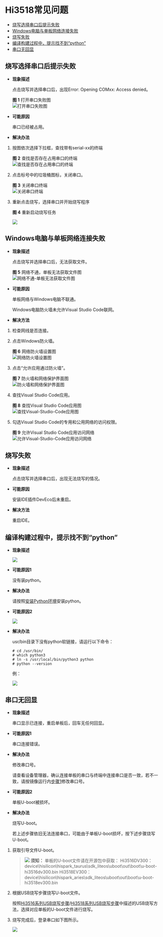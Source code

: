 # Hi3518常见问题<a name="ZH-CN_TOPIC_0000001058898620"></a>

-   [烧写选择串口后提示失败](#section1498892119619)
-   [Windows电脑与单板网络连接失败](#section8512971816)
-   [烧写失败](#section1767804111198)
-   [编译构建过程中，提示找不到“python”](#zh-cn_topic_0000001053466255_section1039835245619)
-   [串口无回显](#zh-cn_topic_0000001053466255_section14871149155911)

## 烧写选择串口后提示失败<a name="section1498892119619"></a>

-   **现象描述**

    点击烧写并选择串口后，出现Error: Opening COMxx: Access denied。

    **图 1**  打开串口失败图<a name="zh-cn_topic_0000001053466255_fig066333283916"></a>  
    ![](figures/打开串口失败图.png "打开串口失败图")

-   **可能原因**

    串口已经被占用。

-   **解决办法**

1.  按图依次选择下拉框，查找带有serial-xx的终端

    **图 2**  查找是否存在占用串口的终端<a name="zh-cn_topic_0000001053466255_fig165994164420"></a>  
    ![](figures/查找是否存在占用串口的终端.png "查找是否存在占用串口的终端")

2.  点击标号中的垃圾桶图标，关闭串口。

    **图 3**  关闭串口终端<a name="zh-cn_topic_0000001053466255_fig7911282453"></a>  
    ![](figures/关闭串口终端.png "关闭串口终端")

3.  重新点击烧写，选择串口并开始烧写程序

    **图 4**  重新启动烧写任务<a name="zh-cn_topic_0000001053466255_fig1138624316485"></a>  
    

    ![](figures/changjian1.png)


## Windows电脑与单板网络连接失败<a name="section8512971816"></a>

-   **现象描述**

    点击烧写并选择串口后，无法获取文件。

    **图 5**  网络不通，单板无法获取文件图<a name="zh-cn_topic_0000001053466255_fig5218920223"></a>  
    ![](figures/网络不通-单板无法获取文件图.png "网络不通-单板无法获取文件图")

-   **可能原因**

    单板网络与Windows电脑不联通。

    Windows电脑防火墙未允许Visual Studio Code联网。

-   **解决方法**

1.  检查网线是否连接。
2.  点击Windows防火墙。

    **图 6**  网络防火墙设置图<a name="zh-cn_topic_0000001053466255_fig62141417794"></a>  
    ![](figures/网络防火墙设置图.png "网络防火墙设置图")

3.  点击“允许应用通过防火墙”。

    **图 7**  防火墙和网络保护界面图<a name="zh-cn_topic_0000001053466255_fig20703151111116"></a>  
    ![](figures/防火墙和网络保护界面图.png "防火墙和网络保护界面图")

4.  查找Visual Studio Code应用。

    **图 8**  查找Visual Studio Code应用图<a name="zh-cn_topic_0000001053466255_fig462316612165"></a>  
    ![](figures/查找Visual-Studio-Code应用图.png "查找Visual-Studio-Code应用图")

5.  勾选Visual Studio Code的专用和公用网络的访问权限。

    **图 9**  允许Visual Studio Code应用访问网络<a name="zh-cn_topic_0000001053466255_fig132725269184"></a>  
    ![](figures/允许Visual-Studio-Code应用访问网络.png "允许Visual-Studio-Code应用访问网络")


## 烧写失败<a name="section1767804111198"></a>

-   **现象描述**

    点击烧写并选择串口后，出现无法烧写的情况。

-   **可能原因**

    安装IDE插件DevEco后未重启。

-   **解决方法**

    重启IDE。


## 编译构建过程中，提示找不到“python”<a name="zh-cn_topic_0000001053466255_section1039835245619"></a>

-   **现象描述**

    ![](figures/zh-cn_image_0000001058781525.png)


-   **可能原因1**

    没有装python。

-   **解决办法**

    请按照[安装Python环境](搭建系统基础环境.md#section11255767343)安装python。

-   **可能原因2**

    ![](figures/zh-cn_image_0000001058939672.png)

-   **解决办法**

    usr/bin目录下没有python软链接，请运行以下命令：

    ```
    # cd /usr/bin/
    # which python3
    # ln -s /usr/local/bin/python3 python
    # python --version
    ```

    例：

    ![](figures/zh-cn_image_0000001058781464.png)


## 串口无回显<a name="zh-cn_topic_0000001053466255_section14871149155911"></a>

-   **现象描述**

    串口显示已连接，重启单板后，回车无任何回显。

-   **可能原因1**

    串口连接错误。

-   **解决办法**

    修改串口号。

    请查看设备管理器，确认连接单板的串口与终端中连接串口是否一致，若不一致，请按镜像运行内[步骤1](开发Hi3518第一个示例程序.md#li744118533233)修改串口号。


-   **可能原因2**

    单板U-boot被损坏。

-   **解决办法**

    烧写U-boot。

    若上述步骤依旧无法连接串口，可能由于单板U-boot损坏，按下述步骤烧写U-boot。


1.  获取引导文件U-boot。

    >![](public_sys-resources/icon-notice.gif) **须知：** 
    >单板的U-boot文件请在开源包中获取：
    >Hi3516DV300：device\\hisilicon\\hispark\_taurus\\sdk\_liteos\\uboot\\out\\boot\\u-boot-hi3516dv300.bin
    >Hi3518EV300：device\\hisilicon\\hispark\_aries\\sdk\_liteos\\uboot\\out\\boot\\u-boot-hi3518ev300.bin

2.  根据USB烧写步骤烧写U-boot文件。

    按照[Hi3516系列USB烧写步骤](https://device.harmonyos.com/cn/docs/ide/user-guides/hi3516_upload-0000001052148681)/[Hi3518系列USB烧写步骤](https://device.harmonyos.com/cn/docs/ide/user-guides/hi3518_upload-0000001057313128)中描述的USB烧写方法，选择对应单板的U-boot文件进行烧写。

3.  烧写完成后，登录串口如下图所示。

    ![](figures/zh-cn_image_0000001058719409.png)


